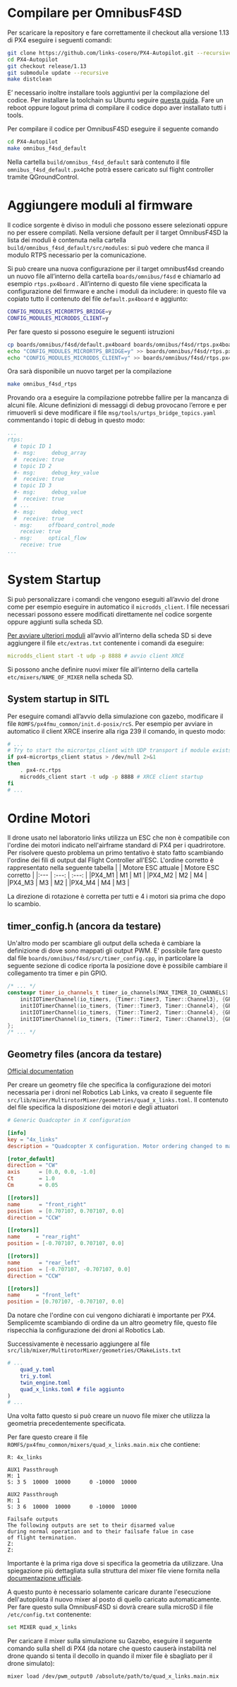 # Compilare per OmnibusF4SD

Per scaricare la repository e fare correttamente il checkout alla versione 1.13 di PX4 eseguire i seguenti comandi:

```bash
git clone https://github.com/links-cosero/PX4-Autopilot.git --recursive
cd PX4-Autopilot
git checkout release/1.13
git submodule update --recursive
make distclean
```

E’ necessario inoltre installare tools aggiuntivi per la compilazione del codice. Per installare la toolchain su Ubuntu seguire [questa guida](https://docs.px4.io/v1.13/en/dev_setup/dev_env_linux_ubuntu.html). Fare un reboot oppure logout prima di compilare il codice dopo aver installato tutti i tools. 

Per compilare il codice per OmnibusF4SD eseguire il seguente comando

```bash
cd PX4-Autopilot
make omnibus_f4sd_default
```

Nella cartella `build/omnibus_f4sd_default` sarà contenuto il file `omnibus_f4sd_default.px4`che potrà essere caricato sul flight controller tramite QGroundControl. 

# Aggiungere moduli al firmware

Il codice sorgente è diviso in moduli che possono essere selezionati oppure no per essere compilati. Nella versione default per il target OmnibusF4SD la lista dei moduli è contenuta nella cartella `build/omnibus_f4sd_default/src/modules`: si può vedere che manca il modulo RTPS necessario per la comunicazione. 

Si può creare una nuova configurazione per il target omnibusf4sd creando un nuovo file all’interno della cartella `boards/omnibus/f4sd` e chiamarlo ad esempio `rtps.px4board` . All’interno di questo file viene specificata la configurazione del firmware e anche i moduli da includere: in questo file va copiato tutto il contenuto del file `default.px4board` e aggiunto: 

```bash
CONFIG_MODULES_MICRORTPS_BRIDGE=y
CONFIG_MODULES_MICRODDS_CLIENT=y
```

Per fare questo si possono eseguire le seguenti istruzioni

```bash
cp boards/omnibus/f4sd/default.px4board boards/omnibus/f4sd/rtps.px4board
echo "CONFIG_MODULES_MICRORTPS_BRIDGE=y" >> boards/omnibus/f4sd/rtps.px4board
echo "CONFIG_MODULES_MICRODDS_CLIENT=y" >> boards/omnibus/f4sd/rtps.px4board
```

Ora sarà disponibile un nuovo target per la compilazione

```bash
make omnibus_f4sd_rtps
```

Provando ora a eseguire la compilazione potrebbe fallire per la mancanza di alcuni file. Alcune definizioni di messaggi di debug provocano l’errore e per rimuoverli si deve modificare il file `msg/tools/urtps_bridge_topics.yaml` commentando i topic di debug in questo modo: 

```yaml
...
rtps:
  # topic ID 1
  #- msg:     debug_array
  #  receive: true
  # topic ID 2
  #- msg:     debug_key_value
  #  receive: true
  # topic ID 3
  #- msg:     debug_value
  #  receive: true
  # ...
  #- msg:     debug_vect
  #  receive: true
  - msg:     offboard_control_mode
    receive: true
  - msg:     optical_flow
    receive: true
...
```

# System Startup

Si può personalizzare i comandi che vengono eseguiti all’avvio del drone come per esempio eseguire in automatico il `microdds_client`. I file necessari necessari possono essere modificati direttamente nel codice sorgente oppure aggiunti sulla scheda SD. 

[Per avviare ulteriori moduli](https://docs.px4.io/v1.13/en/concept/system_startup.html) all’avvio all’interno della scheda SD si deve aggiungere il file `etc/extras.txt`  contenente i comandi da eseguire:

```yaml
microdds_client start -t udp -p 8888 # avvio client XRCE
```

Si possono anche definire nuovi mixer file all’interno della cartella `etc/mixers/NAME_OF_MIXER` nella scheda SD. 

## System startup in SITL

Per eseguire comandi all’avvio della simulazione con gazebo, modificare il file `ROMFS/px4fmu_common/init.d-posix/rcS`. Per esempio per avviare in automatico il client XRCE inserire alla riga 239 il comando, in questo modo: 

```bash
# ...
# Try to start the micrortps_client with UDP transport if module exists
if px4-micrortps_client status > /dev/null 2>&1
then
	. px4-rc.rtps
	microdds_client start -t udp -p 8888 # XRCE client startup
fi
# ...
```
# Ordine Motori
Il drone usato nel laboratorio links utilizza un ESC che non è compatibile con l'ordine dei motori indicato nell'airframe standard di PX4 per i quadrirotore. Per risolvere questo problema un primo tentativo  è stato fatto scambiando l'ordine dei fili di output dal Flight Controller all'ESC. L'ordine corretto è rappresentato nella seguente tabella
|       | Motore ESC attuale  | Motore ESC corretto | 
|:---   | :---:               | :---:               |
|PX4_M1 | M1                  | M1                  |
|PX4_M2 | M2                  | M4                  | 
|PX4_M3 | M3                  | M2                  | 
|PX4_M4 | M4                  | M3                  | 

La direzione di rotazione è corretta per tutti e 4 i motori sia prima che dopo lo scambio. 

## timer_config.h (ancora da testare)
Un'altro modo per scambiare gli output della scheda è cambiare la definizione di dove sono mappati gli output PWM. E' possibile fare questo dal file `boards/omnibus/f4sd/src/timer_config.cpp`, in particolare la seguente sezione di codice riporta la posizione dove è possibile cambiare il collegamento tra timer e pin GPIO. 
```c++
/* ... */
constexpr timer_io_channels_t timer_io_channels[MAX_TIMER_IO_CHANNELS] = {
	initIOTimerChannel(io_timers, {Timer::Timer3, Timer::Channel3}, {GPIO::PortB, GPIO::Pin0}),
	initIOTimerChannel(io_timers, {Timer::Timer3, Timer::Channel4}, {GPIO::PortB, GPIO::Pin1}),
	initIOTimerChannel(io_timers, {Timer::Timer2, Timer::Channel4}, {GPIO::PortA, GPIO::Pin3}),
	initIOTimerChannel(io_timers, {Timer::Timer2, Timer::Channel3}, {GPIO::PortA, GPIO::Pin2}),
};
/* ... */
```

## Geometry files (ancora da testare)
[Official documentation](https://docs.px4.io/v1.13/en/concept/geometry_files.html) 

Per creare un geometry file che specifica la configurazione dei motori necessaria per i droni nel Robotics Lab Links, va creato il seguente file  `src/lib/mixer/MultirotorMixer/geometries/quad_x_links.toml`. Il contenuto del file specifica la disposizione dei motori e degli attuatori
```toml
# Generic Quadcopter in X configuration

[info]
key = "4x_links"
description = "Quadcopter X configuration. Motor ordering changed to match Links drone"

[rotor_default]
direction = "CW"
axis      = [0.0, 0.0, -1.0]
Ct        = 1.0
Cm        = 0.05

[[rotors]]
name      = "front_right"
position  = [0.707107, 0.707107, 0.0]
direction = "CCW"

[[rotors]]
name     = "rear_right"
position = [-0.707107, 0.707107, 0.0]

[[rotors]]
name      = "rear_left"
position  = [-0.707107, -0.707107, 0.0]
direction = "CCW"

[[rotors]]
name     = "front_left"
position = [0.707107, -0.707107, 0.0]

```
Da notare che l'ordine con cui vengono dichiarati è importante per PX4. Semplicemte scambiando di ordine da un altro geometry file, questo file rispecchia la configurazione dei droni al Robotics Lab. 

Successivamente è necessario aggiungere al file `src/lib/mixer/MultirotorMixer/geometries/CMakeLists.txt`
```cmake
# ...
	quad_y.toml
	tri_y.toml
	twin_engine.toml
	quad_x_links.toml # file aggiunto
)
# ...

```
Una volta fatto questo si può creare un nuovo file mixer che utilizza la geometria precedentemente specificata. 

Per fare questo creare il file `ROMFS/px4fmu_common/mixers/quad_x_links.main.mix` che contiene: 
```
R: 4x_links

AUX1 Passthrough
M: 1
S: 3 5  10000  10000      0 -10000  10000

AUX2 Passthrough
M: 1
S: 3 6  10000  10000      0 -10000  10000

Failsafe outputs
The following outputs are set to their disarmed value
during normal operation and to their failsafe falue in case
of flight termination.
Z:
Z:
```

Importante è la prima riga dove si specifica la geometria da utilizzare. Una spiegazione più dettagliata sulla struttura del mixer file viene fornita nella [documentazione ufficiale](https://docs.px4.io/v1.13/en/concept/mixing.html). 

A questo punto è necessario solamente caricare durante l'esecuzione dell'autopilota il nuovo mixer al posto di quello caricato automaticamente. Per fare questo sulla OmnibusF4SD si dovrà creare sulla microSD il file `/etc/config.txt` contenente: 
```bash
set MIXER quad_x_links
``` 
Per caricare il mixer sulla simulazione su Gazebo, eseguire il seguente comando sulla shell di PX4 (da notare che questo causerà instabilità nel drone quando si tenta il decollo in quando il mixer file è sbagliato per il drone simulato):
```bash
mixer load /dev/pwm_output0 /absolute/path/to/quad_x_links.main.mix
```